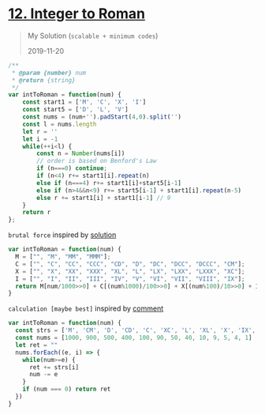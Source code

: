 # [12. Integer to Roman](https://leetcode.com/problems/integer-to-roman/)

> My Solution (`scalable + minimum codes`)
>
> 2019-11-20

```js
/**
 * @param {number} num
 * @return {string}
 */
var intToRoman = function(num) {
    const start1 = ['M', 'C', 'X', 'I']
    const start5 = ['D', 'L', 'V']
    const nums = (num+'').padStart(4,0).split('')
    const l = nums.length
    let r = ''
    let i = -1
    while(++i<l) {
        const n = Number(nums[i])
        // order is based on Benford's Law
        if (n===0) continue;
        if (n<4) r+= start1[i].repeat(n)
        else if (n===4) r+= start1[i]+start5[i-1]
        else if (n>4&&n<9) r+= start5[i-1] + start1[i].repeat(n-5)
        else r += start1[i] + start1[i-1] // 9
    }
    return r
};
```

`brutal force` inspired by [solution](https://leetcode.com/problems/integer-to-roman/discuss/6273/Share-My-Python-Solution-96ms)

```js
var intToRoman = function(num) {
  M = ["", "M", "MM", "MMM"];
  C = ["", "C", "CC", "CCC", "CD", "D", "DC", "DCC", "DCCC", "CM"];
  X = ["", "X", "XX", "XXX", "XL", "L", "LX", "LXX", "LXXX", "XC"];
  I = ["", "I", "II", "III", "IV", "V", "VI", "VII", "VIII", "IX"];
  return M[num/1000>>0] + C[(num%1000)/100>>0] + X[(num%100)/10>>0] + I[num%10>>0];
}
```

`calculation [maybe best]` inspired by [comment](https://leetcode.com/problems/integer-to-roman/discuss/6273/Share-My-Python-Solution-96ms/7542)

```js
var intToRoman = function(num) {
  const strs = ['M', 'CM', 'D', 'CD', 'C', 'XC', 'L', 'XL', 'X', 'IX', 'V', 'IV', 'I']
  const nums = [1000, 900, 500, 400, 100, 90, 50, 40, 10, 9, 5, 4, 1]
  let ret = ""
  nums.forEach((e, i) => {
    while(num>=e) {
      ret += strs[i]
      num -= e
    }
    if (num === 0) return ret
  })
}
```
